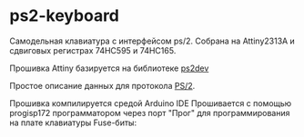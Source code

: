 # ps2-keyboard
Самодельная клавиатура с интерфейсом ps/2.
Собрана на Attiny2313A и сдвиговых регистрах 74HC595 и 74HC165.

Прошивка Attiny базируется на библиотеке [ps2dev](https://github.com/Harvie/ps2dev)

Простое описание данных для протокола [PS/2](https://marsohod.org/11-blog/57-ps2proto).

Прошивка компилируется средой Arduino IDE
Прошивается с помощью progisp172 программатором через порт "Прог" для программирования на плате клавиатуры
Fuse-биты: 
